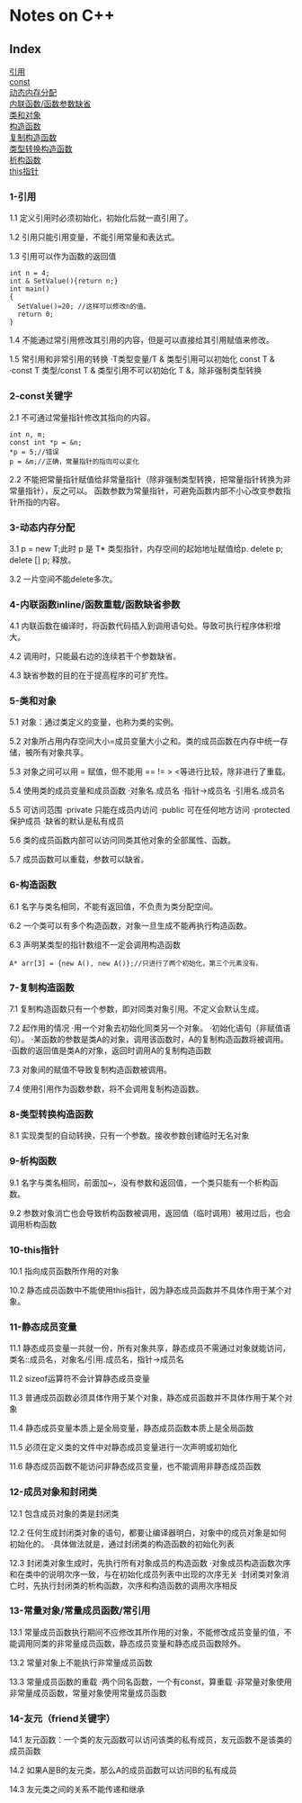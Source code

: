 # Notes on C++
## Index
[引用](#1-引用)  
[const](#2-const关键字)  
[动态内存分配](#3-动态内存分配)  
[内联函数/函数参数缺省](#4-内联函数inline/函数重载/函数缺省参数)  
[类和对象](#5-类和对象)  
[构造函数](#6-构造函数)  
[复制构造函数](#7-复制构造函数)  
[类型转换构造函数](#8-类型转换构造函数)  
[析构函数](#9-析构函数)  
[this指针](#10-this指针)  

### 1-引用
1.1 定义引用时必须初始化，初始化后就一直引用了。

1.2 引用只能引用变量，不能引用常量和表达式。

1.3 引用可以作为函数的返回值

```
int n = 4;
int & SetValue(){return n;}
int main()
{
  SetValue()=20; //这样可以修改n的值。
  return 0;
}
```

1.4 不能通过常引用修改其引用的内容，但是可以直接给其引用赋值来修改。

1.5 常引用和非常引用的转换
    ·T类型变量/T & 类型引用可以初始化 const T &
    ·const T 类型/const T & 类型引用不可以初始化 T &，除非强制类型转换

### 2-const关键字
2.1 不可通过常量指针修改其指向的内容。

```
int n, m;
const int *p = &n;
*p = 5;//错误
p = &m;//正确，常量指针的指向可以变化
```

2.2 不能把常量指针赋值给非常量指针（除非强制类型转换，把常量指针转换为非常量指针），反之可以。
    函数参数为常量指针，可避免函数内部不小心改变参数指针所指的内容。
    
### 3-动态内存分配
3.1 p = new T;此时 p 是 T* 类型指针，内存空间的起始地址赋值给p. delete p; delete [] p; 释放。

3.2 一片空间不能delete多次。

### 4-内联函数inline/函数重载/函数缺省参数

4.1 内联函数在编译时，将函数代码插入到调用语句处。导致可执行程序体积增大。

4.2 调用时，只能最右边的连续若干个参数缺省。

4.3 缺省参数的目的在于提高程序的可扩充性。

### 5-类和对象
5.1 对象：通过类定义的变量，也称为类的实例。

5.2 对象所占用内存空间大小=成员变量大小之和。类的成员函数在内存中统一存储，被所有对象共享。

5.3 对象之间可以用 = 赋值，但不能用 == != > <等进行比较，除非进行了重载。

5.4 使用类的成员变量和成员函数
    ·对象名.成员名
    ·指针->成员名
    ·引用名.成员名

5.5 可访问范围
    ·private 只能在成员内访问
    ·public 可在任何地方访问
    ·protected 保护成员
    ·缺省的默认是私有成员
    
5.6 类的成员函数内部可以访问同类其他对象的全部属性、函数。

5.7 成员函数可以重载，参数可以缺省。

### 6-构造函数
6.1 名字与类名相同，不能有返回值，不负责为类分配空间。

6.2 一个类可以有多个构造函数，对象一旦生成不能再执行构造函数。

6.3 声明某类型的指针数组不一定会调用构造函数
```
A* arr[3] = {new A(), new A()};//只进行了两个初始化，第三个元素没有。
```

### 7-复制构造函数
7.1 复制构造函数只有一个参数，即对同类对象引用。不定义会默认生成。

7.2 起作用的情况
    ·用一个对象去初始化同类另一个对象。
    ·初始化语句（非赋值语句）。
    ·某函数的参数是类A的对象，调用该函数时，A的复制构造函数将被调用。
    ·函数的返回值是类A的对象，返回时调用A的复制构造函数
    
7.3 对象间的赋值不导致复制构造函数被调用。

7.4 使用引用作为函数参数，将不会调用复制构造函数。

### 8-类型转换构造函数
8.1 实现类型的自动转换，只有一个参数。接收参数创建临时无名对象

### 9-析构函数
9.1 名字与类名相同，前面加~，没有参数和返回值，一个类只能有一个析构函数。

9.2 参数对象消亡也会导致析构函数被调用，返回值（临时调用）被用过后，也会调用析构函数

### 10-this指针
10.1 指向成员函数所作用的对象

10.2 静态成员函数中不能使用this指针，因为静态成员函数并不具体作用于某个对象。

### 11-静态成员变量
11.1 静态成员变量一共就一份，所有对象共享，静态成员不需通过对象就能访问，类名::成员名，对象名/引用.成员名，指针->成员名

11.2 sizeof运算符不会计算静态成员变量

11.3 普通成员函数必须具体作用于某个对象，静态成员函数并不具体作用于某个对象

11.4 静态成员变量本质上是全局变量，静态成员函数本质上是全局函数

11.5 必须在定义类的文件中对静态成员变量进行一次声明或初始化

11.6 静态成员函数不能访问非静态成员变量，也不能调用非静态成员函数

### 12-成员对象和封闭类
12.1 包含成员对象的类是封闭类

12.2 任何生成封闭类对象的语句，都要让编译器明白，对象中的成员对象是如何初始化的。
    ·具体做法就是，通过封闭类的构造函数的初始化列表

12.3 封闭类对象生成时，先执行所有对象成员的构造函数
    ·对象成员构造函数次序和在类中的说明次序一致，与在初始化成员列表中出现的次序无关
    ·封闭类对象消亡时，先执行封闭类的析构函数，次序和构造函数的调用次序相反

### 13-常量对象/常量成员函数/常引用
13.1 常量成员函数执行期间不应修改其所作用的对象，不能修改成员变量的值，不能调用同类的非常量成员函数，静态成员变量和静态成员函数除外。

13.2 常量对象上不能执行非常量成员函数

13.3 常量成员函数的重载
    ·两个同名函数，一个有const，算重载
    ·非常量对象使用非常量成员函数，常量对象使用常量成员函数

### 14-友元（friend关键字）
14.1 友元函数：一个类的友元函数可以访问该类的私有成员，友元函数不是该类的成员函数

14.2 如果A是B的友元类，那么A的成员函数可以访问B的私有成员

14.3 友元类之间的关系不能传递和继承

